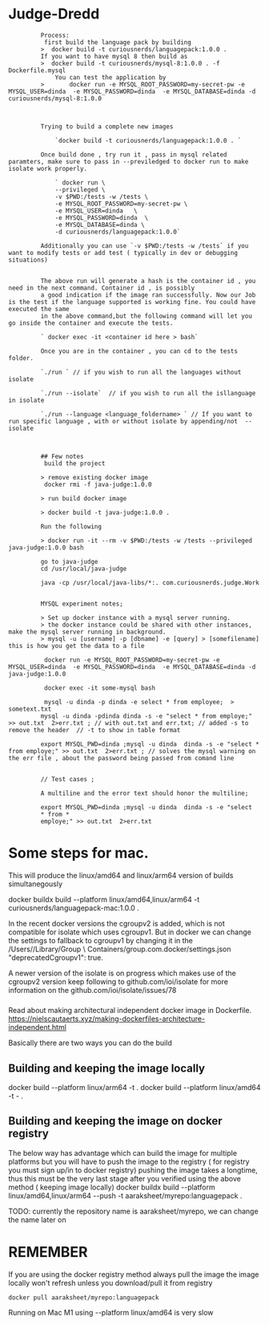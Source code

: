 # Judge-Dredd
             
             
             
             Process: 
              first build the language pack by building 
             >  docker build -t curiousnerds/languagepack:1.0.0 . 
             If you want to have mysql 8 then build as 
             >  docker build -t curiousnerds/mysql-8:1.0.0 . -f Dockerfile.mysql
                 You can test the application by  
             >       docker run -e MYSQL_ROOT_PASSWORD=my-secret-pw -e MYSQL_USER=dinda  -e MYSQL_PASSWORD=dinda  -e MYSQL_DATABASE=dinda -d curiousnerds/mysql-8:1.0.0
             
             
             
             Trying to build a complete new images 
             
                 `docker build -t curiousnerds/languagepack:1.0.0 . `
                 
             Once build done , try run it , pass in mysql related paramters, make sure to pass in --previledged to docker run to make isolate work properly.
                 
                 ` docker run \
                 --privileged \
                 -v $PWD:/tests -w /tests \
                 -e MYSQL_ROOT_PASSWORD=my-secret-pw \
                 -e MYSQL_USER=dinda   \
                 -e MYSQL_PASSWORD=dinda  \
                 -e MYSQL_DATABASE=dinda \
                 -d curiousnerds/languagepack:1.0.0`
             
             Additionally you can use `-v $PWD:/tests -w /tests` if you want to modify tests or add test ( typically in dev or debugging situations)
                 
                 
             The above run will generate a hash is the container id , you need in the next command. Container id , is possibly
             a good indication if the image ran successfully. Now our Job is the test if the language supported is working fine. You could have executed the same
             in the above command,but the following command will let you go inside the container and execute the tests.
                 
             ` docker exec -it <container id here > bash`
             
             Once you are in the container , you can cd to the tests folder.
             
             `./run ` // if you wish to run all the languages without isolate
             
             `./run --isolate`  // if you wish to run all the isllanguage in isolate 
             
             `./run --language <language_foldername> ` // If you want to run specific language , with or without isolate by appending/not  --isolate
             
             
             
             ## Few notes 
              build the project
             
             > remove existing docker image
              docker rmi -f java-judge:1.0.0
             
             > run build docker image
             
             > docker build -t java-judge:1.0.0 .
             
             Run the following
             
             > docker run -it --rm -v $PWD:/tests -w /tests --privileged java-judge:1.0.0 bash
             
             go to java-judge
             cd /usr/local/java-judge
             
             java -cp /usr/local/java-libs/*:. com.curiousnerds.judge.Work
             
             
             MYSQL experiment notes; 
             
             > Set up docker instance with a mysql server running. 
             > the docker instance could be shared with other instances, make the mysql server running in background. 
             > mysql -u [username] -p [dbname] -e [query] > [somefilename] this is how you get the data to a file 
             
              docker run -e MYSQL_ROOT_PASSWORD=my-secret-pw -e MYSQL_USER=dinda  -e MYSQL_PASSWORD=dinda  -e MYSQL_DATABASE=dinda -d java-judge:1.0.0
             
              docker exec -it some-mysql bash
             
              mysql -u dinda -p dinda -e select * from employee;  > sometext.txt
             mysql -u dinda -pdinda dinda -s -e "select * from employe;" >> out.txt  2>err.txt ; // with out.txt and err.txt; // added -s to remove the header  // -t to show in table format 
             
             export MYSQL_PWD=dinda ;mysql -u dinda  dinda -s -e "select * from employe;" >> out.txt  2>err.txt ; // solves the mysql warning on the err file , about the password being passed from comand line 
             
             
             // Test cases ; 
             
             A multiline and the error text should honor the multiline;
             
             export MYSQL_PWD=dinda ;mysql -u dinda  dinda -s -e "select 
             * from *
             employe;" >> out.txt  2>err.txt  
             
             
Some steps for mac.
===================
This will produce the linux/amd64 and linux/arm64 version of builds simultanegously

docker buildx build --platform linux/amd64,linux/arm64 -t curiousnerds/languagepack-mac:1.0.0 .

In the recent docker versions the cgroupv2 is added, which is not compatible
for isolate which uses cgroupv1. 
But in docker we can change the settings to fallback to cgroupv1 
by changing it in the 
/Users/<name>/Library/Group \ Containers/group.com.docker/settings.json
"deprecatedCgroupv1": true. 

A newer version of the isolate is on progress which makes use of the cgroupv2 version
keep following to github.com/ioi/isolate  for more information on the github.com/ioi/isolate/issues/78

#####
Read about making architectural independent docker image in Dockerfile.
https://nielscautaerts.xyz/making-dockerfiles-architecture-independent.html

Basically there are two ways you can do the build 

Building and keeping the image locally 
---------
docker build --platform linux/arm64 -t  <tag> . 
docker build --platform linux/amd64 -t -<tag> .

Building and keeping the image on docker registry 
---------
The below way has advantage which can build the image for multiple platforms 
but you will have to push the image to the registry ( for registry you must sign up/in to docker registry)
pushing the image takes a longtime, thus this must be the very last stage after you verified using the 
above method ( keeping image locally)
docker buildx build --platform linux/amd64,linux/arm64  --push -t aaraksheet/myrepo:languagepack . 

TODO: currently the repository name is aaraksheet/myrepo, we can change the name later on 

REMEMBER 
============
If you are using the docker registry method always pull the image the image locally won't 
refresh unless you download/pull it from registry 

`docker pull aaraksheet/myrepo:languagepack`


Running on Mac  M1 using --platform linux/amd64 is very slow 

